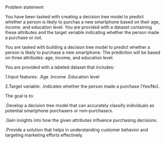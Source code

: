 Problem statement

You have been tasked with creating a decision tree model to predict
whether a person is likely to purchas a new smartphone based on their age, income. 
and education level. You are provided with a dataset containing these attributes and 
the target veriable indicating whether the person made a purchase or not.

You are tasked with building a decision tree model to predict whether a person is 
likely to purchase a new smartphone. The prediction will be based on three attributes: 
age, income, and education level.

You are provided with a labeled dataset that includes:

1.Input features:
 .Age
 .Income
 .Education level

2.Target variable:
.Indicates whether the person made a purchase (Yes/No).

The goal is to:

.Develop a decision tree model that can accurately classify individuals as potential smartphone 
purchasers or non-purchasers.

.Gain insights into how the given attributes influence purchasing decisions.

.Provide a solution that helps in understanding customer behavior and targeting marketing 
efforts effectively.
